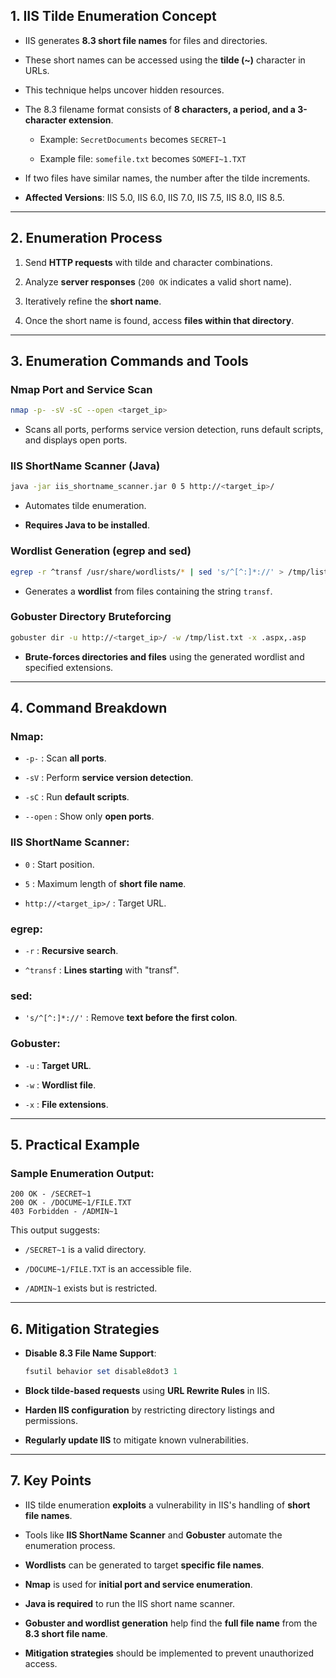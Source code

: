 ## 1. IIS Tilde Enumeration Concept

- IIS generates **8.3 short file names** for files and directories.
    
- These short names can be accessed using the **tilde (~)** character in URLs.
    
- This technique helps uncover hidden resources.
    
- The 8.3 filename format consists of **8 characters, a period, and a 3-character extension**.
    
    - Example: `SecretDocuments` becomes `SECRET~1`
        
    - Example file: `somefile.txt` becomes `SOMEFI~1.TXT`
        
- If two files have similar names, the number after the tilde increments.
    
- **Affected Versions**: IIS 5.0, IIS 6.0, IIS 7.0, IIS 7.5, IIS 8.0, IIS 8.5.
    

---

## 2. Enumeration Process

1. Send **HTTP requests** with tilde and character combinations.
    
2. Analyze **server responses** (`200 OK` indicates a valid short name).
    
3. Iteratively refine the **short name**.
    
4. Once the short name is found, access **files within that directory**.
    

---

## 3. Enumeration Commands and Tools

### Nmap Port and Service Scan

```bash
nmap -p- -sV -sC --open <target_ip>
```

- Scans all ports, performs service version detection, runs default scripts, and displays open ports.
    

### IIS ShortName Scanner (Java)

```bash
java -jar iis_shortname_scanner.jar 0 5 http://<target_ip>/
```

- Automates tilde enumeration.
    
- **Requires Java to be installed**.
    

### Wordlist Generation (egrep and sed)

```bash
egrep -r ^transf /usr/share/wordlists/* | sed 's/^[^:]*://' > /tmp/list.txt
```

- Generates a **wordlist** from files containing the string `transf`.
    

### Gobuster Directory Bruteforcing

```bash
gobuster dir -u http://<target_ip>/ -w /tmp/list.txt -x .aspx,.asp
```

- **Brute-forces directories and files** using the generated wordlist and specified extensions.
    

---

## 4. Command Breakdown

### Nmap:

- `-p-` : Scan **all ports**.
    
- `-sV` : Perform **service version detection**.
    
- `-sC` : Run **default scripts**.
    
- `--open` : Show only **open ports**.
    

### IIS ShortName Scanner:

- `0` : Start position.
    
- `5` : Maximum length of **short file name**.
    
- `http://<target_ip>/` : Target URL.
    

### egrep:

- `-r` : **Recursive search**.
    
- `^transf` : **Lines starting** with "transf".
    

### sed:

- `'s/^[^:]*://'` : Remove **text before the first colon**.
    

### Gobuster:

- `-u` : **Target URL**.
    
- `-w` : **Wordlist file**.
    
- `-x` : **File extensions**.
    

---

## 5. Practical Example

### Sample Enumeration Output:

```
200 OK - /SECRET~1
200 OK - /DOCUME~1/FILE.TXT
403 Forbidden - /ADMIN~1
```

This output suggests:

- `/SECRET~1` is a valid directory.
    
- `/DOCUME~1/FILE.TXT` is an accessible file.
    
- `/ADMIN~1` exists but is restricted.
    

---

## 6. Mitigation Strategies

- **Disable 8.3 File Name Support**:
    
    ```powershell
    fsutil behavior set disable8dot3 1
    ```
    
- **Block tilde-based requests** using **URL Rewrite Rules** in IIS.
    
- **Harden IIS configuration** by restricting directory listings and permissions.
    
- **Regularly update IIS** to mitigate known vulnerabilities.
    

---

## 7. Key Points

- IIS tilde enumeration **exploits** a vulnerability in IIS's handling of **short file names**.
    
- Tools like **IIS ShortName Scanner** and **Gobuster** automate the enumeration process.
    
- **Wordlists** can be generated to target **specific file names**.
    
- **Nmap** is used for **initial port and service enumeration**.
    
- **Java is required** to run the IIS short name scanner.
    
- **Gobuster and wordlist generation** help find the **full file name** from the **8.3 short file name**.
    
- **Mitigation strategies** should be implemented to prevent unauthorized access.